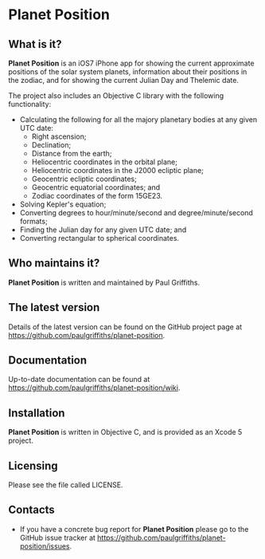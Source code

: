 Planet Position
===============

What is it?
-----------

**Planet Position** is an iOS7 iPhone app for showing the current approximate
positions of the solar system planets, information about their positions in
the zodiac, and for showing the current Julian Day and Thelemic date.

The project also includes an Objective C library with the following functionality:
* Calculating the following for all the majory planetary bodies at any
given UTC date:
    * Right ascension;
    * Declination;
    * Distance from the earth;
    * Heliocentric coordinates in the orbital plane;
    * Heliocentric coordinates in the J2000 ecliptic plane;
    * Geocentric ecliptic coordinates;
    * Geocentric equatorial coordinates; and
    * Zodiac coordinates of the form 15GE23.
* Solving Kepler's equation;
* Converting degrees to hour/minute/second and degree/minute/second formats;
* Finding the Julian day for any given UTC date; and
* Converting rectangular to spherical coordinates.

Who maintains it?
-----------------
**Planet Position** is written and maintained by Paul Griffiths.

The latest version
------------------
Details of the latest version can be found on the GitHub project page at
<https://github.com/paulgriffiths/planet-position>.

Documentation
-------------
Up-to-date documentation can be found at
<https://github.com/paulgriffiths/planet-position/wiki>.


Installation
------------
**Planet Position** is written in Objective C, and is provided as an
Xcode 5 project.

Licensing
---------
Please see the file called LICENSE.

Contacts
--------
* If you have a concrete bug report for **Planet Position** please go to the GitHub
issue tracker at <https://github.com/paulgriffiths/planet-position/issues>.
